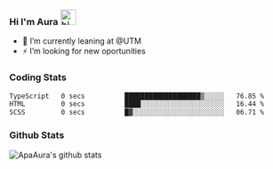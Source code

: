 ### Hi I'm Aura <img src="https://user-images.githubusercontent.com/1303154/88677602-1635ba80-d120-11ea-84d8-d263ba5fc3c0.gif" width="28px" alt="hi">

- 🔭 I’m currently leaning at @UTM
- ⚡ I’m looking for new oportunities


### Coding Stats

<!--START_SECTION:waka-->

```txt
TypeScript   0 secs          ███████████████████▒░░░░░   76.85 %
HTML         0 secs          ████░░░░░░░░░░░░░░░░░░░░░   16.44 %
SCSS         0 secs          █▓░░░░░░░░░░░░░░░░░░░░░░░   06.71 %
```

<!--END_SECTION:waka-->

### Github Stats

![ApaAura's github stats](https://github-readme-stats.vercel.app/api?username=ApaAura&count_private=true&theme=tokyonight&hide=contribs,prs)
